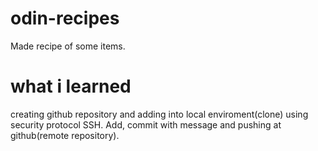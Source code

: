 # odin-recipes
Made recipe of some items.

# what i  learned 
creating github repository and adding into local enviroment(clone) using security protocol SSH.
Add, commit with message and pushing at github(remote repository). 